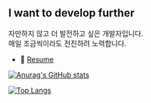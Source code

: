 ## I want to develop further

자만하지 않고 더 발전하고 싶은 개발자입니다.   
매일 조금씩이라도 전진하려 노력합니다.

- 📄 [Resume](https://mangrove-saturn-008.notion.site/Resume-d97485f609b344589163ab1210327aeb)
      
[![Anurag's GitHub stats](https://github-readme-stats.vercel.app/api?username=owl3670&show_icons=true&theme=dark)](https://github.com/owl3670)

[![Top Langs](https://github-readme-stats.vercel.app/api/top-langs/?username=owl3670&layout=compact&theme=dark)](https://github.com/owl3670)


<!--
**owl3670/owl3670** is a ✨ _special_ ✨ repository because its `README.md` (this file) appears on your GitHub profile.

Here are some ideas to get you started:

- 🔭 I’m currently working on ...
- 🌱 I’m currently learning ...
- 👯 I’m looking to collaborate on ...
- 🤔 I’m looking for help with ...
- 💬 Ask me about ...
- 📫 How to reach me: ...
- 😄 Pronouns: ...
- ⚡ Fun fact: ...
-->
